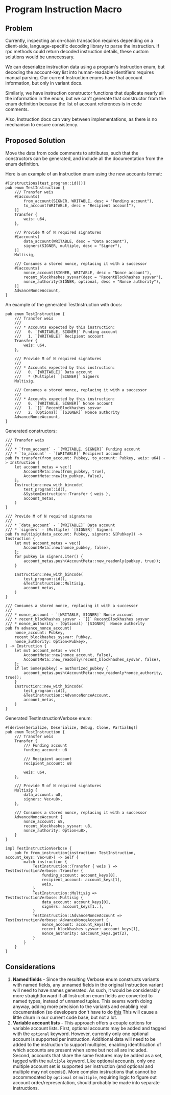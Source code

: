 # Program Instruction Macro

## Problem

Currently, inspecting an on-chain transaction requires depending on a
client-side, language-specific decoding library to parse the instruction. If
rpc methods could return decoded instruction details, these custom solutions
would be unnecessary.

We can deserialize instruction data using a program's Instruction enum, but
decoding the account-key list into human-readable identifiers requires manual
parsing. Our current Instruction enums have that account information, but only
in variant docs.

Similarly, we have instruction constructor functions that duplicate nearly all
the information in the enum, but we can't generate that constructor from the
enum definition because the list of account references is in code comments.

Also, Instruction docs can vary between implementations, as there is no
mechanism to ensure consistency.

## Proposed Solution

Move the data from code comments to attributes, such that the constructors
can be generated, and include all the documentation from the enum definition.

Here is an example of an Instruction enum using the new accounts format:

```rust,ignore
#[instructions(test_program::id())]
pub enum TestInstruction {
    /// Transfer weis
    #[accounts(
        from_account(SIGNER, WRITABLE, desc = "Funding account"),
        to_account(WRITABLE, desc = "Recipient account"),
    )]
    Transfer {
        weis: u64,
    },

    /// Provide M of N required signatures
    #[accounts(
        data_account(WRITABLE, desc = "Data account"),
        signers(SIGNER, multiple, desc = "Signer"),
    )]
    Multisig,

    /// Consumes a stored nonce, replacing it with a successor
    #[accounts(
        nonce_account(SIGNER, WRITABLE, desc = "Nonce account"),
        recent_blockhashes_sysvar(desc = "RecentBlockhashes sysvar"),
        nonce_authority(SIGNER, optional, desc = "Nonce authority"),
    )]
    AdvanceNonceAccount,
}
```

An example of the generated TestInstruction with docs:

```rust,ignore
pub enum TestInstruction {
    /// Transfer weis
    ///
    /// * Accounts expected by this instruction:
    ///   0. `[WRITABLE, SIGNER]` Funding account
    ///   1. `[WRITABLE]` Recipient account
    Transfer {
        weis: u64,
    },

    /// Provide M of N required signatures
    ///
    /// * Accounts expected by this instruction:
    ///   0. `[WRITABLE]` Data account
    ///   * (Multiple) `[SIGNER]` Signers
    Multisig,

    /// Consumes a stored nonce, replacing it with a successor
    ///
    /// * Accounts expected by this instruction:
    ///   0. `[WRITABLE, SIGNER]` Nonce account
    ///   1. `[]` RecentBlockhashes sysvar
    ///   2. (Optional) `[SIGNER]` Nonce authority
    AdvanceNonceAccount,
}
```

Generated constructors:

```rust,ignore
/// Transfer weis
///
/// * `from_account` - `[WRITABLE, SIGNER]` Funding account
/// * `to_account` - `[WRITABLE]` Recipient account
pub fn transfer(from_account: Pubkey, to_account: Pubkey, weis: u64) -> Instruction {
    let account_metas = vec![
        AccountMeta::new(from_pubkey, true),
        AccountMeta::new(to_pubkey, false),
    ];
    Instruction::new_with_bincode(
        test_program::id(),
        &SystemInstruction::Transfer { weis },
        account_metas,
    )
}

/// Provide M of N required signatures
///
/// * `data_account` - `[WRITABLE]` Data account
/// * `signers` - (Multiple) `[SIGNER]` Signers
pub fn multisig(data_account: Pubkey, signers: &[Pubkey]) -> Instruction {
    let mut account_metas = vec![
        AccountMeta::new(nonce_pubkey, false),
    ];
    for pubkey in signers.iter() {
        account_metas.push(AccountMeta::new_readonly(pubkey, true));
    }

    Instruction::new_with_bincode(
        test_program::id(),
        &TestInstruction::Multisig,
        account_metas,
    )
}

/// Consumes a stored nonce, replacing it with a successor
///
/// * nonce_account - `[WRITABLE, SIGNER]` Nonce account
/// * recent_blockhashes_sysvar - `[]` RecentBlockhashes sysvar
/// * nonce_authority - (Optional) `[SIGNER]` Nonce authority
pub fn advance_nonce_account(
    nonce_account: Pubkey,
    recent_blockhashes_sysvar: Pubkey,
    nonce_authority: Option<Pubkey>,
) -> Instruction {
    let mut account_metas = vec![
        AccountMeta::new(nonce_account, false),
        AccountMeta::new_readonly(recent_blockhashes_sysvar, false),
    ];
    if let Some(pubkey) = authorized_pubkey {
        account_metas.push(AccountMeta::new_readonly*nonce_authority, true));
    }
    Instruction::new_with_bincode(
        test_program::id(),
        &TestInstruction::AdvanceNonceAccount,
        account_metas,
    )
}

```

Generated TestInstructionVerbose enum:

```rust,ignore
#[derive(Serialize, Deserialize, Debug, Clone, PartialEq)]
pub enum TestInstruction {
    /// Transfer weis
    Transfer {
        /// Funding account
        funding_account: u8

        /// Recipient account
        recipient_account: u8

        weis: u64,
    },

    /// Provide M of N required signatures
    Multisig {
        data_account: u8,
        signers: Vec<u8>,
    },

    /// Consumes a stored nonce, replacing it with a successor
    AdvanceNonceAccount {
        nonce_account: u8,
        recent_blockhashes_sysvar: u8,
        nonce_authority: Option<u8>,
    }
}

impl TestInstructionVerbose {
    pub fn from_instruction(instruction: TestInstruction, account_keys: Vec<u8>) -> Self {
        match instruction {
            TestInstruction::Transfer { weis } => TestInstructionVerbose::Transfer {
                funding_account: account_keys[0],
                recipient_account: account_keys[1],
                weis,
            }
            TestInstruction::Multisig => TestInstructionVerbose::Multisig {
                data_account: account_keys[0],
                signers: account_keys[1..],
            }
            TestInstruction::AdvanceNonceAccount => TestInstructionVerbose::AdvanceNonceAccount {
                nonce_account: account_keys[0],
                recent_blockhashes_sysvar: account_keys[1],
                nonce_authority: &account_keys.get(2),
            }
        }
    }
}

```

## Considerations

1. **Named fields** - Since the resulting Verbose enum constructs variants with
   named fields, any unnamed fields in the original Instruction variant will need
   to have names generated. As such, it would be considerably more straightforward
   if all Instruction enum fields are converted to named types, instead of unnamed
   tuples. This seems worth doing anyway, adding more precision to the variants and
   enabling real documentation (so developers don't have to do
   [this](https://github.com/solana-labs/solana/blob/3aab13a1679ba2b7846d9ba39b04a52f2017d3e0/sdk/src/system_instruction.rs#L140)
   This will cause a little churn in our current code base, but not a lot.
2. **Variable account lists** - This approach offers a couple options for
   variable account lists. First, optional accounts may be added and tagged with
   the `optional` keyword. However, currently only one optional account is
   supported per instruction. Additional data will need to be added to the
   instruction to support multiples, enabling identification of which accounts are
   present when some but not all are included. Second, accounts that share the same
   features may be added as a set, tagged with the `multiple` keyword. Like
   optional accounts, only one multiple account set is supported per instruction
   (and optional and multiple may not coexist). More complex instructions that
   cannot be accommodated by `optional` or `multiple`, requiring logic to figure
   out account order/representation, should probably be made into separate
   instructions.
